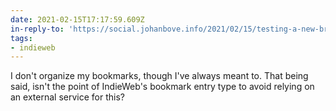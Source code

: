 ```yaml
---
date: 2021-02-15T17:17:59.609Z
in-reply-to: 'https://social.johanbove.info/2021/02/15/testing-a-new-browser-gave-me-the'
tags:
- indieweb
---
```


I don't organize my bookmarks, though I've always meant to. That being said, isn't the point of IndieWeb's bookmark entry type to avoid relying on an external service for this?
